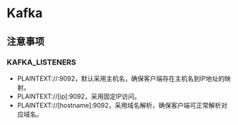 # Kafka

## 注意事项

### KAFKA_LISTENERS

- PLAINTEXT://:9092，默认采用主机名，确保客户端存在主机名到IP地址的映射。
- PLAINTEXT://[ip]:9092，采用固定IP访问。
- PLAINTEXT://[hostname]:9092，采用域名解析，确保客户端可正常解析对应域名。


